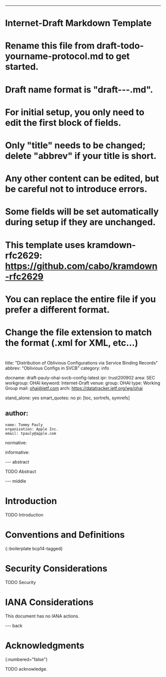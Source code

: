 ---
###
# Internet-Draft Markdown Template
#
# Rename this file from draft-todo-yourname-protocol.md to get started.
# Draft name format is "draft-<yourname>-<workgroup>-<name>.md".
#
# For initial setup, you only need to edit the first block of fields.
# Only "title" needs to be changed; delete "abbrev" if your title is short.
# Any other content can be edited, but be careful not to introduce errors.
# Some fields will be set automatically during setup if they are unchanged.

#
# This template uses kramdown-rfc2629: https://github.com/cabo/kramdown-rfc2629
# You can replace the entire file if you prefer a different format.
# Change the file extension to match the format (.xml for XML, etc...)
#
###
title: "Distribution of Oblivious Configurations via Service Binding Records"
abbrev: "Oblivious Configs in SVCB"
category: info

docname: draft-pauly-ohai-svcb-config-latest
ipr: trust200902
area: SEC
workgroup: OHAI
keyword: Internet-Draft
venue:
  group: OHAI
  type: Working Group
  mail: ohai@ietf.com
  arch: https://datatracker.ietf.org/wg/ohai

stand_alone: yes
smart_quotes: no
pi: [toc, sortrefs, symrefs]

author:
 -
    name: Tommy Pauly
    organization: Apple Inc.
    email: tpauly@apple.com

normative:

informative:


--- abstract

TODO Abstract


--- middle

# Introduction

TODO Introduction


# Conventions and Definitions

{::boilerplate bcp14-tagged}


# Security Considerations

TODO Security


# IANA Considerations

This document has no IANA actions.


--- back

# Acknowledgments
{:numbered="false"}

TODO acknowledge.
